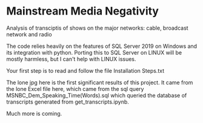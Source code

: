 # Mainstream Media Negativity
 Analysis of transciptis of shows on the major networks: cable, broadcast network and radio
 
The code relies heavily on the features of SQL Server 2019 on Windows and its integration with python. Porting this to SQL Server on LINUX will be mostly harmless, but I can't help with LINUX issues.

Your first step is to read and follow the file Installation Steps.txt

The lone jpg here is the first significant results of this project. It came from the lone Excel file here, which came from the sql query MSNBC_Dem_Speaking_Time(Words).sql which queried the database of transcripts generated from get_transcripts.ipynb.

Much more is coming. 
